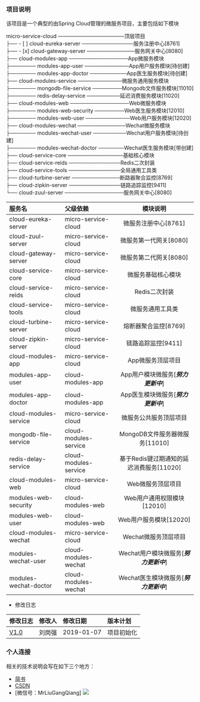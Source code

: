 ### 项目说明
该项目是一个典型的由Spring Cloud管理的微服务项目，主要包括如下模块

micro-service-cloud ──────────────────顶层项目<br>
├── - [ ] cloud-eureka-server ──────────────服务注册中心[8761]<br>
├── - [x] cloud-gateway-server ─────────────服务网关中心[8080]<br>
├── cloud-modules-app ────────────────App微服务模块<br>
├─────── modules-app-user ────────────App用户服务模块[待创建]<br>
├─────── modules-app-doctor ──────────App医生服务模块[待创建]<br>
├── cloud-modules-service ────────────微服务通用服务模块<br>
├─────── mongodb-file-service ────────Mongodb文件服务模块[11010]<br>
├─────── redis-delay-service ─────────延迟消费服务模块[11020]<br>
├── cloud-modules-web ────────────────Web微服务模块<br>
├─────── modules-web-security ────────Web医生服务模块[12010]<br>
├─────── modules-web-user ────────────Web用户服务模块[12020]<br>
├── cloud-modules-wechat ─────────────Wechat微服务模块<br>
├─────── modules-wechat-user ─────────Wechat用户服务模块[待创建]<br>
├─────── modules-wechat-doctor ───────Wechat医生服务模块[带创建]<br>
├── cloud-service-core ───────────────基础核心模块<br>
├── cloud-service-reids ──────────────Redis二次封装<br>
├── cloud-service-tools ──────────────全局通用工具类<br>
├── cloud-turbine-server ─────────────断路器聚合监控[8769]<br>
├── cloud-zipkin-server ──────────────链路追踪监控[9411]<br>
└── cloud-zuul-server ────────────────服务网关中心[8080]<br>

|服务名 | 父级依赖 | 模块说明|
|:----|:----|:----:|
|cloud-eureka-server|micro-service-cloud|微服务注册中心[8761]|
|cloud-zuul-server|micro-service-cloud|微服务第一代网关[8080]|
|cloud-gateway-server|micro-service-cloud|微服务第二代网关[8080]|
|cloud-service-core|micro-service-cloud|微服务基础核心模块|
|cloud-service-reids|micro-service-cloud|Redis二次封装|
|cloud-service-tools|micro-service-cloud|微服务通用工具类|
|cloud-turbine-server|micro-service-cloud|熔断器聚合监控[8769]|
|cloud-zipkin-server|micro-service-cloud|链路追踪监控[9411]|
|cloud-modules-app|micro-service-cloud|App微服务顶层项目|
|modules-app-user|cloud-modules-app|App用户模块微服务[***努力更新中***]|
|modules-app-doctor|cloud-modules-app|App医生模块微服务[***努力更新中***]| 
|cloud-modules-service|micro-service-cloud|微服务公共服务顶层项目|
|mongodb-file-service|cloud-modules-service|MongoDB文件服务器微服务[11010]|
|redis-delay-service|cloud-modules-service|基于Redis键过期通知的延迟消费服务[11020]|
|cloud-modules-web|micro-service-cloud|Web微服务顶层项目|
|modules-web-security|cloud-modules-web|Web用户通用权限模块[12010]|
|modules-web-user|cloud-modules-web|Web用户服务模块[12020]|
|cloud-modules-wechat|micro-service-cloud|Wechat微服务顶层项目|
|modules-wechat-user|cloud-modules-wechat|Wechat用户模块微服务[***努力更新中***]| 
|modules-wechat-doctor|cloud-modules-wechat|Wechat医生模块微服务[***努力更新中***]|
* 修改日志

|修改日志|修改人|修改日期|版本计划|
|:----|:----|:----|:---|
|[V1.0](https://github.com/MrLiuGangQiang/micro-service-cloud/blob/master/README.md)|刘岗强|2019-01-07 |项目初始化|

### 个人连接
相关的技术说明会写在如下三个地方：
* [简书](https://www.jianshu.com/u/3642563a4185)
* [CSDN](https://blog.csdn.net/u010175879)
* [微信号：MrLiuGangQiang]
![](http://ovheeg7ro.bkt.clouddn.com/aLiangcode.jpg)
